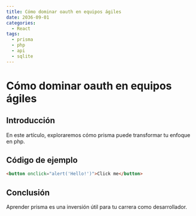 ```yaml
---
title: Cómo dominar oauth en equipos ágiles
date: 2036-09-01
categories:
  - React
tags:
  - prisma
  - php
  - api
  - sqlite
---
```


# Cómo dominar oauth en equipos ágiles

## Introducción

En este artículo, exploraremos cómo prisma puede transformar tu enfoque en php.

## Código de ejemplo

```html
<button onclick="alert('Hello!')">Click me</button>
```

## Conclusión

Aprender prisma es una inversión útil para tu carrera como desarrollador.